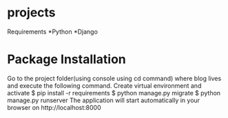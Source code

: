 


# projects
Requirements
*Python
*Django
# Package Installation
Go to the project folder(using console using cd command) where blog lives and execute the following command.
Create virtual environment and activate
$ pip install -r requirements
$ python manage.py migrate
$ python manage.py runserver
The application will start automatically in your browser on http://localhost:8000
